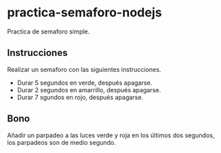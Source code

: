 # practica-semaforo-nodejs

Practica de semaforo simple.

## Instrucciones

Realizar un semaforo con las siguientes instrucciones.

- Durar 5 segundos en verde, después apagarse.
- Durar 2 segundos en amarrillo, después apagarse.
- Durar 7 sgundos en rojo, después apagarse.

## Bono

Añadir un parpadeo a las luces verde y roja en los últimos dos segundos, los parpadeos son de medio segundo.
